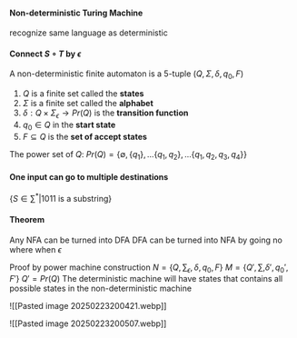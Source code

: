 #### Non-deterministic Turing Machine
recognize same language as deterministic 
#### Connect $S\circ T$ by $\epsilon$  
A non-deterministic finite automaton is a 5-tuple $(Q,\Sigma,\delta, q_{0},F)$
1. $Q$ is a finite set called the **states**
2. $\Sigma$ is a finite set called the **alphabet**
3. $\delta:Q\times \Sigma_{\epsilon}\to Pr(Q)$ is the **transition function**
4. $q_{0}\in Q$ in the **start state**
5. $F\subseteq Q$ is the **set of accept states**

The power set of $Q$: $Pr(Q)=\{ \emptyset,\{ q_{1} \},\dots \{ q_{1},q_{2} \},\dots \{ q_{1},q_{2},q_{3},q_{4}  \}\}$ 

#### One input can go to multiple destinations
$\left\{  S\in \sum ^{*}|\text{1011 is a substring}\right\}$ 

#### Theorem
Any NFA can be turned into DFA
DFA can be turned into NFA by going no where when $\epsilon$ 

Proof by power machine construction
$N=\left\{  Q,\sum_{\epsilon}, \delta,q_{0},F  \right\}$ 
$M=\left\{  Q',\sum,\delta',q_{0}',F'  \right\}$ 
$Q'=Pr(Q)$ 
The deterministic machine will have states that contains all possible states in the non-deterministic machine

![[Pasted image 20250223200421.webp]]

![[Pasted image 20250223200507.webp]]